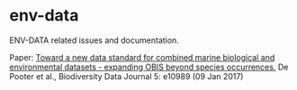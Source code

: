 # env-data
ENV-DATA related issues and documentation.

Paper: [Toward a new data standard for combined marine biological and environmental datasets - expanding OBIS beyond species occurrences.](http://bdj.pensoft.net/articles.php?id=10989) De Pooter et al., Biodiversity Data Journal 5: e10989 (09 Jan 2017)
